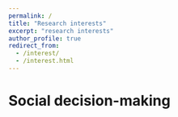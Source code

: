 ```yaml
---
permalink: /
title: "Research interests"
excerpt: "research interests"
author_profile: true
redirect_from: 
  - /interest/
  - /interest.html
---
```


# Social decision-making

